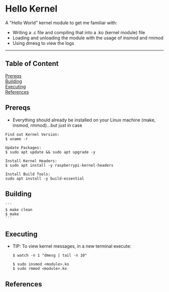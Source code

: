 # Hello Kernel

A "Hello World" kernel module to get me familiar with:
- Writing a .c file and compiling that into a .ko (kernel module) file
- Loading and unloading the module with the usage of insmod and rmmod
- Using dmesg to view the logs

---

## Table of Content
[Prereqs](#prereqs)<br>
[Building](#building)<br>
[Executing](#executing)<br>
[References](#references)<br>

## Prereqs
- Everything should already be installed on your Linux machine (make, insmod, rmmod)...but just in case

```
Find out Kernel Version:
$ uname -r

Update Packages:
$ sudo apt update && sudo apt upgrade -y

Install Kernel Headers:
$ sudo apt install -y raspberrypi-kernel-headers

Install Build Tools:
sudo apt install -y build-essential

```

## Building
    ```
    $ make clean
    $ make
    ```

## Executing
- TIP: To view kernel messages, in a new terminal execute:
    ```
    $ watch -n 1 "dmesg | tail -n 10"
    ```

    ```
    $ sudo insmod <module>.ko
    $ sudo rmmod <module>.ko
    ```

## References
